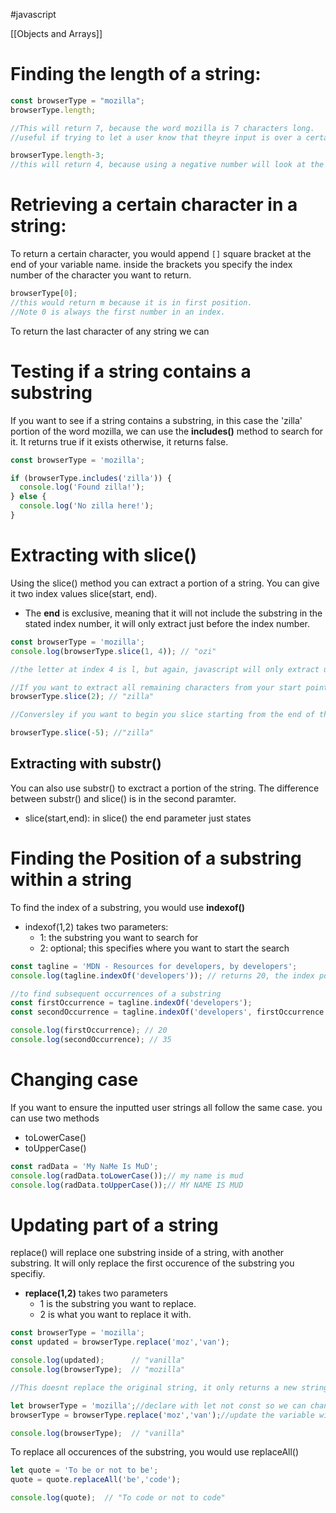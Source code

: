 #javascript 

[[Objects and Arrays]]

# Finding the length of a string:
```javascript
const browserType = "mozilla";
browserType.length;

//This will return 7, because the word mozilla is 7 characters long.
//useful if trying to let a user know that theyre input is over a certain length.

browserType.length-3;
//this will return 4, because using a negative number will look at the strong from the end first and count in the specified number. So in the word mozilla, we start at a (position -0) 
```

# Retrieving a certain character in a string:
To return a certain character, you would append `[]` square bracket at the end of your variable name. inside the brackets you specify the index number of the character you want to return.
```javascript
browserType[0];
//this would return m because it is in first position. 
//Note 0 is always the first number in an index.
```
To return the last character of any string we can 

# Testing if a string contains a substring
If you want to see if a string contains a substring, in this case the 'zilla' portion of the word mozilla, we can use the **includes()** method to search for it. It returns true if it exists otherwise, it returns false.
```javascript
const browserType = 'mozilla';

if (browserType.includes('zilla')) {
  console.log('Found zilla!');
} else {
  console.log('No zilla here!');
}

```

# Extracting with slice()
Using the slice() method you can extract a portion of a string. You can give it two index values slice(start, end).
- The **end** is exclusive, meaning that it will not include the substring in the stated index number, it will only extract just before the index number.
```javascript
const browserType = 'mozilla';
console.log(browserType.slice(1, 4)); // "ozi"

//the letter at index 4 is l, but again, javascript will only extract up to the point before the stated index number. In this case, i will be extracted and stop.

//If you want to extract all remaining characters from your start point, you dont have to include the end parameter
browserType.slice(2); // "zilla"

//Conversley if you want to begin you slice starting from the end of the string, you use a negative number

browserType.slice(-5); //"zilla"
```
## Extracting with substr()
You can also use substr() to exctract a portion of the string. The difference between substr() and slice() is in the second paramter. 
- slice(start,end): in slice() the end parameter just states 
# Finding the Position of a substring within a string
To find the index of a substring, you would use **indexof()**
- indexof(1,2) takes two parameters:
	- 1: the substring you want to search for
	- 2: optional; this specifies where you want to start the search
```javascript
const tagline = 'MDN - Resources for developers, by developers';
console.log(tagline.indexOf('developers')); // returns 20, the index position of developers.

//to find subsequent occurrences of a substring
const firstOccurrence = tagline.indexOf('developers');
const secondOccurrence = tagline.indexOf('developers', firstOccurrence + 1);

console.log(firstOccurrence); // 20
console.log(secondOccurrence); // 35
```

# Changing case
If you want to ensure the inputted user strings all follow the same case. you can use two methods
- toLowerCase()
- toUpperCase()
```javascript
const radData = 'My NaMe Is MuD';
console.log(radData.toLowerCase());// my name is mud
console.log(radData.toUpperCase());// MY NAME IS MUD
```

# Updating part of a string
replace() will replace one substring inside of a string, with another substring. It will only replace the first occurence of the substring you specifiy.
- **replace(1,2)** takes two parameters 
	- 1 is the substring you want to replace.
	- 2 is what you want to replace it with.
```javascript
const browserType = 'mozilla';
const updated = browserType.replace('moz','van');

console.log(updated);      // "vanilla"
console.log(browserType);  // "mozilla"

//This doesnt replace the original string, it only returns a new string. If you wanted to update the original string:

let browserType = 'mozilla';//declare with let not const so we can change it.
browserType = browserType.replace('moz','van');//update the variable with the replace method

console.log(browserType);  // "vanilla"
```
To replace all occurences of the substring, you would use replaceAll()
```javascript
let quote = 'To be or not to be';
quote = quote.replaceAll('be','code');

console.log(quote);  // "To code or not to code"
```